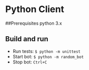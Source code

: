 # Python Client
##Prerequisites
python 3.x

## Build and run

- Run tests: `$ python -m unittest`
- Start bot: `$ python -m random_bot`
- Stop bot: `Ctrl+C`

